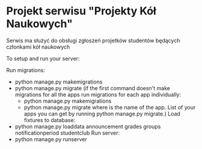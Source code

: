# Projekt serwisu "Projekty Kół Naukowych"

Serwis ma służyć do obsługi zgłoszeń projetków studentów będących członkami kół naukowych


To setup and run your server:







Run migrations:
  - python manage.py makemigrations
  - python manage.py migrate
  (if the first command doesn't make migrations for all the apps run migrations for each app individually:
    - python manage.py makemigrations <appname>
    - python manage.py migrate <appname>
    where <appname> is the name of the app. List of your apps you can get by running python manage.py migrate.)
Load fixtures to database:
  - python manage.py loaddata announcement grades groups notificationperiod studentclub
Run server:
  - python manage.py runserver
